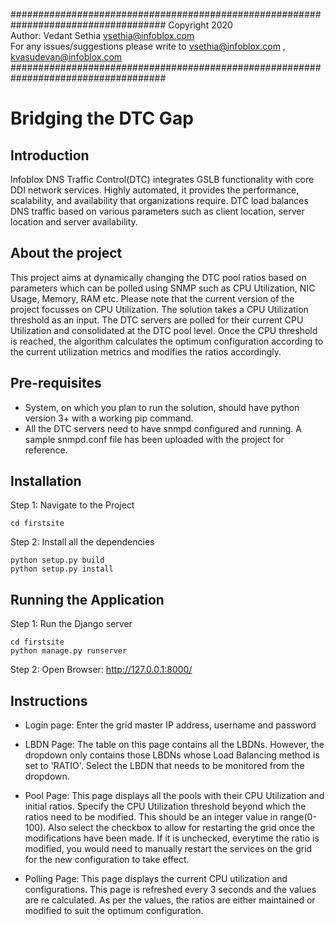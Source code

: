 ####################################################################################
                                  Copyright 2020                                            
                      Author: Vedant Sethia <vsethia@infoblox.com>                         
  For any issues/suggestions please write to vsethia@infoblox.com , kvasudevan@infoblox.com           
####################################################################################

# Bridging the DTC Gap

## Introduction

Infoblox DNS Traffic Control(DTC) integrates GSLB functionality with core DDI network services.
Highly automated, it provides the performance, scalability, and availability that organizations require.
DTC load balances DNS traffic based on various parameters such as client location, server location and server availability.

## About the project

This project aims at dynamically changing the DTC pool ratios based on parameters which can be polled using 
SNMP such as CPU Utilization, NIC Usage, Memory, RAM etc. 
Please note that the current version of the project focusses on CPU Utilization.
The solution takes a CPU Utilization threshold as an input. The DTC servers are polled for their current CPU Utilization and consolidated at the DTC pool level. Once the CPU threshold is reached, the algorithm calculates the optimum configuration according to the current utilization metrics and modifies the ratios accordingly.

## Pre-requisites

 - System, on which you plan to run the solution, should have python version 3+ with a working pip command.
 - All the DTC servers need to have snmpd configured and running.
A sample snmpd.conf file has been uploaded with the project for reference.

## Installation

Step 1: Navigate to the Project

	cd firstsite

Step 2: Install all the dependencies

	python setup.py build
	python setup.py install

## Running the Application

Step 1: Run the Django server

	cd firstsite
	python manage.py runserver

Step 2: Open Browser: http://127.0.0.1:8000/

## Instructions

 - Login page:
   Enter the grid master IP address, username and password

 - LBDN Page:
   The table on this page contains all the LBDNs. However, the dropdown only contains those LBDNs whose Load Balancing method is set to 'RATIO'. Select the LBDN that needs to be monitored from the dropdown.

 - Pool Page:
   This page displays all the pools with their CPU Utilization and initial ratios. 
Specify the CPU Utilization threshold beyond which the ratios need to be modified. This should be an integer value in range(0-100). 
Also select the checkbox to allow for restarting the grid once the modifications have been made. If it is unchecked, everytime the ratio is modified, you would need to manually restart the services on the grid for the new configuration to take effect.

 - Polling Page:
   This page displays the current CPU utilization and configurations. This page is refreshed every 3 seconds and the values are re calculated. As per the values, the ratios are either maintained or modified to suit the optimum configuration.
